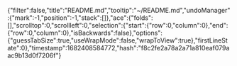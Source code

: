 {"filter":false,"title":"README.md","tooltip":"~/README.md","undoManager":{"mark":-1,"position":-1,"stack":[]},"ace":{"folds":[],"scrolltop":0,"scrollleft":0,"selection":{"start":{"row":0,"column":0},"end":{"row":0,"column":0},"isBackwards":false},"options":{"guessTabSize":true,"useWrapMode":false,"wrapToView":true},"firstLineState":0},"timestamp":1682408584772,"hash":"f8c2fe2a78a2a71a810eaf079aac9b13d0f7206f"}